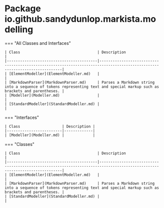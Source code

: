 
# Package io.github.sandydunlop.markista.modelling




=== "All Classes and Interfaces"

    | Class                                   | Description                                                                                                               |
    |-----------------------------------------|---------------------------------------------------------------------------------------------------------------------------|
    | [ElementModeller](ElementModeller.md)   |                                                                                                                           |
    | [MarkdownParser](MarkdownParser.md)     | Parses a Markdown string into a sequence of tokens representing text and special markup such as brackets and parentheses. |
    | [Modeller](Modeller.md)                 |                                                                                                                           |
    | [StandardModeller](StandardModeller.md) |                                                                                                                           |


=== "Interfaces"

    | Class                   | Description |
    |-------------------------|-------------|
    | [Modeller](Modeller.md) |             |


=== "Classes"

    | Class                                   | Description                                                                                                               |
    |-----------------------------------------|---------------------------------------------------------------------------------------------------------------------------|
    | [ElementModeller](ElementModeller.md)   |                                                                                                                           |
    | [MarkdownParser](MarkdownParser.md)     | Parses a Markdown string into a sequence of tokens representing text and special markup such as brackets and parentheses. |
    | [StandardModeller](StandardModeller.md) |                                                                                                                           |


